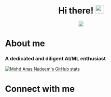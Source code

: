 <h1 align="center"> Hi there! <img src="https://media.giphy.com/media/hvRJCLFzcasrR4ia7z/giphy.gif" width="28"></h1>
<p align="center">
  <a href="https://github.com/DenverCoder1/readme-typing-svg"><img src="https://readme-typing-svg.herokuapp.com?font=Square+Peg&size=40&duration=3500&color=9EF733&center=true&multiline=true&width=500&height=120&lines=I'm+Anas+-+aka+Mr00Magician.;Appreciate+you+visiting+my+profile!;+"></a>
</p>

# About me
### A dedicated and diligent AI/ML enthusiast

[![Mohd Anas Nadeem's GitHub stats](https://github-readme-stats.vercel.app/api?username=Mr00Magician&show_icons=true&hide_border=true)](https://github.com/anuraghazra/github-readme-stats)

# Connect with me
